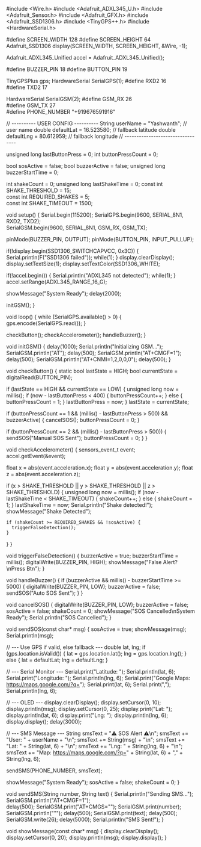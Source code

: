 #include <Wire.h>
#include <Adafruit_ADXL345_U.h>
#include <Adafruit_Sensor.h>
#include <Adafruit_GFX.h>
#include <Adafruit_SSD1306.h>
#include <TinyGPS++.h>
#include <HardwareSerial.h>

#define SCREEN_WIDTH 128
#define SCREEN_HEIGHT 64
Adafruit_SSD1306 display(SCREEN_WIDTH, SCREEN_HEIGHT, &Wire, -1);

Adafruit_ADXL345_Unified accel = Adafruit_ADXL345_Unified();

#define BUZZER_PIN 18
#define BUTTON_PIN 19

TinyGPSPlus gps;
HardwareSerial SerialGPS(1); 
#define RXD2 16  
#define TXD2 17  

HardwareSerial SerialGSM(2); 
#define GSM_RX 26   
#define GSM_TX 27   
#define PHONE_NUMBER "+919676591916"  

// ---------- USER CONFIG ----------
String userName = "Yashwanth";   // user name
double defaultLat = 16.523580;   // fallback latitude
double defaultLng = 80.612959;   // fallback longitude
// ---------------------------------

unsigned long lastButtonPress = 0;
int buttonPressCount = 0;

bool sosActive = false;
bool buzzerActive = false;
unsigned long buzzerStartTime = 0;

int shakeCount = 0;
unsigned long lastShakeTime = 0;
const int SHAKE_THRESHOLD = 15;   
const int REQUIRED_SHAKES = 5;      
const int SHAKE_TIMEOUT = 1500;    

void setup() {
  Serial.begin(115200);
  SerialGPS.begin(9600, SERIAL_8N1, RXD2, TXD2);  
  SerialGSM.begin(9600, SERIAL_8N1, GSM_RX, GSM_TX); 

  pinMode(BUZZER_PIN, OUTPUT);
  pinMode(BUTTON_PIN, INPUT_PULLUP);

  if(!display.begin(SSD1306_SWITCHCAPVCC, 0x3C)) {
    Serial.println(F("SSD1306 failed"));
    while(1);
  }
  display.clearDisplay();
  display.setTextSize(1);
  display.setTextColor(SSD1306_WHITE);

  if(!accel.begin()) {
    Serial.println("ADXL345 not detected");
    while(1);
  }
  accel.setRange(ADXL345_RANGE_16_G);

  showMessage("System Ready");
  delay(2000);

  initGSM();
}

void loop() {
  while (SerialGPS.available() > 0) {
    gps.encode(SerialGPS.read());
  }

  checkButton();
  checkAccelerometer();
  handleBuzzer();
}

void initGSM() {
  delay(1000);
  Serial.println("Initializing GSM...");
  SerialGSM.println("AT");
  delay(500);
  SerialGSM.println("AT+CMGF=1");  
  delay(500);
  SerialGSM.println("AT+CNMI=1,2,0,0,0");
  delay(500);
}

void checkButton() {
  static bool lastState = HIGH;
  bool currentState = digitalRead(BUTTON_PIN);

  if (lastState == HIGH && currentState == LOW) {
    unsigned long now = millis();
    if (now - lastButtonPress < 400) {
      buttonPressCount++;
    } else {
      buttonPressCount = 1;
    }
    lastButtonPress = now;
  }
  lastState = currentState;

  if (buttonPressCount == 1 && (millis() - lastButtonPress > 500) && buzzerActive) {
    cancelSOS();
    buttonPressCount = 0;
  }

  if (buttonPressCount == 2 && (millis() - lastButtonPress > 500)) {
    sendSOS("Manual SOS Sent");
    buttonPressCount = 0;
  }
}

void checkAccelerometer() {
  sensors_event_t event; 
  accel.getEvent(&event);

  float x = abs(event.acceleration.x);
  float y = abs(event.acceleration.y);
  float z = abs(event.acceleration.z);

  if (x > SHAKE_THRESHOLD || y > SHAKE_THRESHOLD || z > SHAKE_THRESHOLD) {
    unsigned long now = millis();
    if (now - lastShakeTime < SHAKE_TIMEOUT) {
      shakeCount++;
    } else {
      shakeCount = 1;
    }
    lastShakeTime = now;
    Serial.println("Shake detected!");
    showMessage("Shake Detected");

    if (shakeCount >= REQUIRED_SHAKES && !sosActive) {
      triggerFalseDetection();
    }
  }
}

void triggerFalseDetection() {
  buzzerActive = true;
  buzzerStartTime = millis();
  digitalWrite(BUZZER_PIN, HIGH);
  showMessage("False Alert?\nPress Btn");
}

void handleBuzzer() {
  if (buzzerActive && millis() - buzzerStartTime >= 5000) {
    digitalWrite(BUZZER_PIN, LOW);
    buzzerActive = false;
    sendSOS("Auto SOS Sent");
  }
}

void cancelSOS() {
  digitalWrite(BUZZER_PIN, LOW);
  buzzerActive = false;
  sosActive = false;
  shakeCount = 0;
  showMessage("SOS Cancelled\nSystem Ready");
  Serial.println("SOS Cancelled");
}

void sendSOS(const char* msg) {
  sosActive = true;
  showMessage(msg);
  Serial.println(msg);

  // --- Use GPS if valid, else fallback ---
  double lat, lng;
  if (gps.location.isValid()) {
    lat = gps.location.lat();
    lng = gps.location.lng();
  } else {
    lat = defaultLat;
    lng = defaultLng;
  }

  // --- Serial Monitor ---
  Serial.print("Latitude: "); Serial.println(lat, 6);
  Serial.print("Longitude: "); Serial.println(lng, 6);
  Serial.print("Google Maps: https://maps.google.com/?q=");
  Serial.print(lat, 6); Serial.print(","); Serial.println(lng, 6);

  // --- OLED ---
  display.clearDisplay();
  display.setCursor(0, 10);
  display.println(msg);
  display.setCursor(0, 25);
  display.print("Lat: "); display.println(lat, 6);
  display.print("Lng: "); display.println(lng, 6);
  display.display();
  delay(3000);

  // --- SMS Message ---
  String smsText = "⚠️ SOS Alert ⚠️\n";
  smsText += "User: " + userName + "\n";
  smsText += String(msg) + "\n";
  smsText += "Lat: " + String(lat, 6) + "\n";
  smsText += "Lng: " + String(lng, 6) + "\n";
  smsText += "Map: https://maps.google.com/?q=" + String(lat, 6) + "," + String(lng, 6);

  sendSMS(PHONE_NUMBER, smsText);

  showMessage("System Ready");
  sosActive = false;
  shakeCount = 0;
}

void sendSMS(String number, String text) {
  Serial.println("Sending SMS...");
  SerialGSM.println("AT+CMGF=1");  
  delay(500);
  SerialGSM.print("AT+CMGS=\"");
  SerialGSM.print(number);
  SerialGSM.println("\"");
  delay(500);
  SerialGSM.print(text);
  delay(500);
  SerialGSM.write(26); 
  delay(5000);
  Serial.println("SMS Sent!");
}

void showMessage(const char* msg) {
  display.clearDisplay();
  display.setCursor(0, 20);
  display.println(msg);
  display.display();
}

